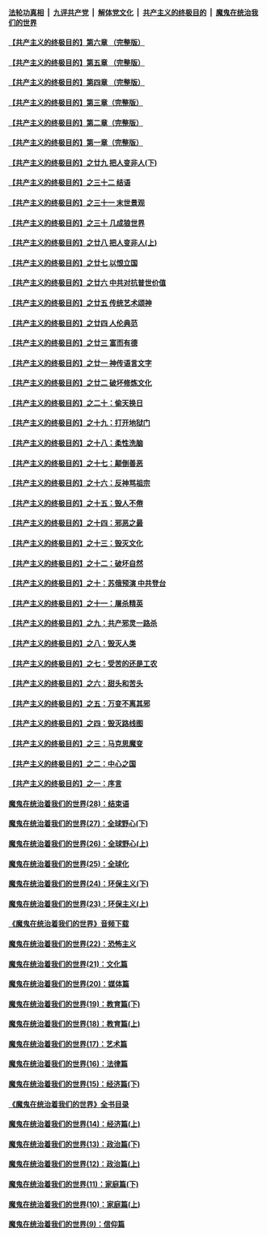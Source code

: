 ####  [法轮功真相](../../../../basic/blob/master/README.md?t=08200952) &nbsp;|&nbsp; [九评共产党](../../../../9ping.md/blob/master/README.md?t=08200952) &nbsp;|&nbsp; [解体党文化](../../../../jtdwh.md/blob/master/README.md?t=08200952)  &nbsp;|&nbsp; [共产主义的终极目的](../../../../gczydzjmd.md/blob/master/README.md?t=08200952) &nbsp;|&nbsp; [魔鬼在统治我们的世界](../../../../mgztzwmdsj.md/blob/master/README.md?t=08200952) 

#### [【共产主义的终极目的】第六章 （完整版）](../pages/nsc422/n11428913.md?t=08200952) 

#### [【共产主义的终极目的】第五章 （完整版）](../pages/nsc422/n11428912.md?t=08200952) 

#### [【共产主义的终极目的】第四章 （完整版）](../pages/nsc422/n11428907.md?t=08200952) 

#### [【共产主义的终极目的】第三章（完整版）](../pages/nsc422/n11428848.md?t=08200952) 

#### [【共产主义的终极目的】第二章（完整版）](../pages/nsc422/n11428831.md?t=08200952) 

#### [【共产主义的终极目的】第一章（完整版）](../pages/nsc422/n11417651.md?t=08200952) 

#### [【共产主义的终极目的】之廿九 把人变非人(下)](../pages/nsc422/n11344140.md?t=08200952) 

#### [【共产主义的终极目的】之三十二 结语](../pages/nsc422/n11360535.md?t=08200952) 

#### [【共产主义的终极目的】之三十一 末世景观](../pages/nsc422/n11351129.md?t=08200952) 

#### [【共产主义的终极目的】之三十 几成狼世界](../pages/nsc422/n11348280.md?t=08200952) 

#### [【共产主义的终极目的】之廿八 把人变非人(上)](../pages/nsc422/n11340492.md?t=08200952) 

#### [【共产主义的终极目的】之廿七 以恨立国](../pages/nsc422/n11336944.md?t=08200952) 

#### [【共产主义的终极目的】之廿六 中共对抗普世价值](../pages/nsc422/n11324785.md?t=08200952) 

#### [【共产主义的终极目的】之廿五 传统艺术颂神](../pages/nsc422/n11296396.md?t=08200952) 

#### [【共产主义的终极目的】之廿四 人伦典范](../pages/nsc422/n11296397.md?t=08200952) 

#### [【共产主义的终极目的】之廿三 富而有德](../pages/nsc422/n11283598.md?t=08200952) 

#### [【共产主义的终极目的】之廿一 神传语言文字](../pages/nsc422/n11263265.md?t=08200952) 

#### [【共产主义的终极目的】之廿二 破坏修炼文化](../pages/nsc422/n11245728.md?t=08200952) 

#### [【共产主义的终极目的】之二十：偷天换日](../pages/nsc422/n11238846.md?t=08200952) 

#### [【共产主义的终极目的】之十九：打开地狱门](../pages/nsc422/n11206376.md?t=08200952) 

#### [【共产主义的终极目的】之十八：柔性洗脑](../pages/nsc422/n11199994.md?t=08200952) 

#### [【共产主义的终极目的】之十七：颠倒善恶](../pages/nsc422/n11179782.md?t=08200952) 

#### [【共产主义的终极目的】之十六：反神骂祖宗](../pages/nsc422/n11166798.md?t=08200952) 

#### [【共产主义的终极目的】之十五：毁人不倦](../pages/nsc422/n11166792.md?t=08200952) 

#### [【共产主义的终极目的】之十四：邪恶之最](../pages/nsc422/n11150249.md?t=08200952) 

#### [【共产主义的终极目的】之十三：毁灭文化](../pages/nsc422/n11135227.md?t=08200952) 

#### [【共产主义的终极目的】之十二：破坏自然](../pages/nsc422/n11135214.md?t=08200952) 

#### [【共产主义的终极目的】之十：苏俄预演 中共登台](../pages/nsc422/n11118424.md?t=08200952) 

#### [【共产主义的终极目的】之十一：屠杀精英](../pages/nsc422/n11118442.md?t=08200952) 

#### [【共产主义的终极目的】之九：共产邪灵一路杀](../pages/nsc422/n11114139.md?t=08200952) 

#### [【共产主义的终极目的】之八：毁灭人类](../pages/nsc422/n11108503.md?t=08200952) 

#### [【共产主义的终极目的】之七：受苦的还是工农](../pages/nsc422/n11101809.md?t=08200952) 

#### [【共产主义的终极目的】之六：甜头和苦头](../pages/nsc422/n11096971.md?t=08200952) 

#### [【共产主义的终极目的】之五：万变不离其邪](../pages/nsc422/n11091285.md?t=08200952) 

#### [【共产主义的终极目的】之四：毁灭路线图](../pages/nsc422/n11086284.md?t=08200952) 

#### [【共产主义的终极目的】之三：马克思魔变](../pages/nsc422/n11061941.md?t=08200952) 

#### [【共产主义的终极目的】之二：中心之国](../pages/nsc422/n11047728.md?t=08200952) 

#### [【共产主义的终极目的】之一：序言](../pages/nsc422/n11086077.md?t=08200952) 

#### [魔鬼在统治着我们的世界(28)：结束语](../pages/nsc422/n10936246.md?t=08200952) 

#### [魔鬼在统治着我们的世界(27)：全球野心(下)](../pages/nsc422/n10928319.md?t=08200952) 

#### [魔鬼在统治着我们的世界(26)：全球野心(上)](../pages/nsc422/n10900318.md?t=08200952) 

#### [魔鬼在统治着我们的世界(25)：全球化](../pages/nsc422/n10788205.md?t=08200952) 

#### [魔鬼在统治着我们的世界(24)：环保主义(下)](../pages/nsc422/n10695307.md?t=08200952) 

#### [魔鬼在统治着我们的世界(23)：环保主义(上)](../pages/nsc422/n10688613.md?t=08200952) 

#### [《魔鬼在统治着我们的世界》音频下载](../pages/nsc422/n10635553.md?t=08200952) 

#### [魔鬼在统治着我们的世界(22)：恐怖主义](../pages/nsc422/n10614727.md?t=08200952) 

#### [魔鬼在统治着我们的世界(21)：文化篇](../pages/nsc422/n10597706.md?t=08200952) 

#### [魔鬼在统治着我们的世界(20)：媒体篇](../pages/nsc422/n10586579.md?t=08200952) 

#### [魔鬼在统治着我们的世界(19)：教育篇(下)](../pages/nsc422/n10564808.md?t=08200952) 

#### [魔鬼在统治着我们的世界(18)：教育篇(上)](../pages/nsc422/n10526970.md?t=08200952) 

#### [魔鬼在统治着我们的世界(17)：艺术篇](../pages/nsc422/n10499093.md?t=08200952) 

#### [魔鬼在统治着我们的世界(16)：法律篇](../pages/nsc422/n10485969.md?t=08200952) 

#### [魔鬼在统治着我们的世界(15)：经济篇(下)](../pages/nsc422/n10469975.md?t=08200952) 

#### [《魔鬼在统治着我们的世界》全书目录](../pages/nsc422/n10464261.md?t=08200952) 

#### [魔鬼在统治着我们的世界(14)：经济篇(上)](../pages/nsc422/n10457370.md?t=08200952) 

#### [魔鬼在统治着我们的世界(13)：政治篇(下)](../pages/nsc422/n10448270.md?t=08200952) 

#### [魔鬼在统治着我们的世界(12)：政治篇(上)](../pages/nsc422/n10444576.md?t=08200952) 

#### [魔鬼在统治着我们的世界(11)：家庭篇(下)](../pages/nsc422/n10440961.md?t=08200952) 

#### [魔鬼在统治着我们的世界(10)：家庭篇(上)](../pages/nsc422/n10435448.md?t=08200952) 

#### [魔鬼在统治着我们的世界(9)：信仰篇](../pages/nsc422/n10432159.md?t=08200952) 

